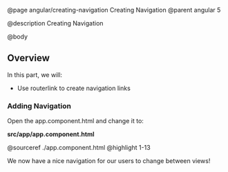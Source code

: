 @page angular/creating-navigation Creating Navigation
@parent angular 5

@description Creating Navigation

@body

## Overview

In this part, we will:

- Use routerlink to create navigation links

### Adding Navigation

Open the app.component.html and change it to:


__src/app/app.component.html__

@sourceref ./app.component.html
@highlight 1-13


We now have a nice navigation for our users to change between views!
